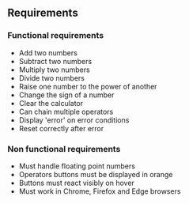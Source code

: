 ## Requirements
### Functional requirements

- Add two numbers
- Subtract two numbers
- Multiply two numbers
- Divide two numbers
- Raise one number to the power of another
- Change the sign of a number
- Clear the calculator
- Can chain multiple operators
- Display 'error' on error conditions
- Reset correctly after error

### Non functional requirements

- Must handle floating point numbers
- Operators buttons must be displayed in orange
- Buttons must react visibly on hover
- Must work in Chrome, Firefox and Edge browsers

